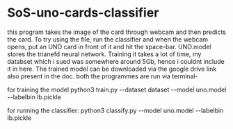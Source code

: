 # SoS-uno-cards-classifier
this program takes the image of the card through webcam and then predicts the card.
To try using the file, run the classifier and when the webcam opens, put an UNO card in front of it and hit the space-bar. 
UNO.model stores the trianefd neural network. Training it takes a lot of time, my databset which i sued was somewhere around 5Gb, hence i couldnt include it in here.
The trained model can be downloaded via the google drive link also present in the doc.
both the programmes are run via terminal-

for training the model
python3 train.py --dataset dataset --model uno.model --labelbin lb.pickle

for running the classifier:
python3 classify.py --model uno.model --labelbin lb.pickle
